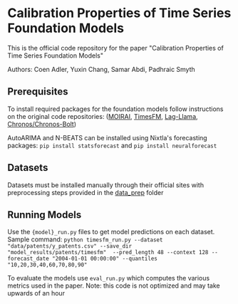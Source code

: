 # Calibration Properties of Time Series Foundation Models
This is the official code repository for the paper "Calibration Properties of Time Series Foundation Models" 

Authors: Coen Adler, Yuxin Chang, Samar Abdi, Padhraic Smyth

## Prerequisites
To install required packages for the foundation models follow instructions on the original code repositories: ([MOIRAI](https://github.com/SalesforceAIResearch/uni2ts), [TimesFM](https://github.com/google-research/timesfm), [Lag-Llama](https://github.com/time-series-foundation-models/lag-llama), [Chronos/Chronos-Bolt](https://github.com/amazon-science/chronos-forecasting/tree/main))

AutoARIMA and N-BEATS can be installed using Nixtla's forecasting packages: `pip install statsforecast` and `pip install neuralforecast`

## Datasets
Datasets must be installed manually through their official sites with preprocessing steps provided in the [data_prep](data_prep) folder

## Running Models
Use the `{model}_run.py` files to get model predictions on each dataset. Sample command: `python timesfm_run.py --dataset "data/patents/y_patents.csv" --save_dir "model_results/patents/timesfm"  --pred_length 48 --context 128 --forecast_date "2004-01-01 00:00:00" --quantiles "10,20,30,40,60,70,80,90"`

To evaluate the models use `eval_run.py` which computes the various metrics used in the paper. Note: this code is not optimized and may take upwards of an hour 